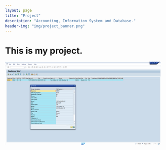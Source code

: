 ```yaml
---
layout: page
title: "Project"
description: "Accounting, Information System and Database."
header-img: "img/project_banner.png"
---
```


# This is my project.

![q1](/img/ITP422/q1.png)